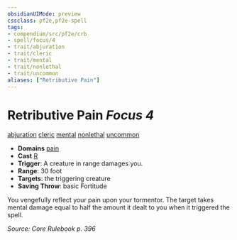 ```yaml
---
obsidianUIMode: preview
cssclass: pf2e,pf2e-spell
tags:
- compendium/src/pf2e/crb
- spell/focus/4
- trait/abjuration
- trait/cleric
- trait/mental
- trait/nonlethal
- trait/uncommon
aliases: ["Retributive Pain"]
---
```

# Retributive Pain *Focus 4*   
[abjuration](abjuration.md "Abjuration School Trait")  [cleric](Reference/Rules/Traits/cleric.md "Cleric Class Trait")  [mental](mental.md "Mental Effect Trait")  [nonlethal](nonlethal.md "Nonlethal Weapon Trait")  [uncommon](uncommon.md "Uncommon Rarity Trait")  

- **Domains** [pain](Reference/Compendium/Setting/domains.md#Pain)
- **Cast** [R](chapter-9-playing-the-game.md#Actions "Reaction") 
- **Trigger**: A creature in range damages you.
- **Range**: 30 foot
- **Targets**: the triggering creature
- **Saving Throw**:  basic Fortitude

You vengefully reflect your pain upon your tormentor. The target takes mental damage equal to half the amount it dealt to you when it triggered the spell.

*Source: Core Rulebook p. 396*
